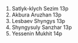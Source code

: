 1) Satlyk-klych Sezim 13p
2) Akbura Aruzhan 13p
3) Lesbaev Shyngys 13p
4) Shyngysuly Sanzhar 13p
5) Yessenin Mukhit 14p
